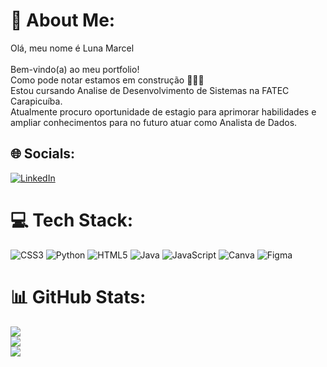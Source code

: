 # 💫 About Me:
Olá, meu nome é Luna Marcel<br><br>Bem-vindo(a) ao meu portfolio!<br>Como pode notar estamos em construção 👷🏿‍♀️<br>Estou cursando Analise de Desenvolvimento de Sistemas na FATEC Carapicuíba.<br>Atualmente procuro oportunidade de estagio para aprimorar habilidades e ampliar conhecimentos para no futuro atuar como Analista de Dados. <br>


## 🌐 Socials:
[![LinkedIn](https://img.shields.io/badge/LinkedIn-%230077B5.svg?logo=linkedin&logoColor=white)](https://linkedin.com/in/www.linkedin.com/in/luna-marcel) 

# 💻 Tech Stack:
![CSS3](https://img.shields.io/badge/css3-%231572B6.svg?style=for-the-badge&logo=css3&logoColor=white) ![Python](https://img.shields.io/badge/python-3670A0?style=for-the-badge&logo=python&logoColor=ffdd54) ![HTML5](https://img.shields.io/badge/html5-%23E34F26.svg?style=for-the-badge&logo=html5&logoColor=white) ![Java](https://img.shields.io/badge/java-%23ED8B00.svg?style=for-the-badge&logo=java&logoColor=white) ![JavaScript](https://img.shields.io/badge/javascript-%23323330.svg?style=for-the-badge&logo=javascript&logoColor=%23F7DF1E) ![Canva](https://img.shields.io/badge/Canva-%2300C4CC.svg?style=for-the-badge&logo=Canva&logoColor=white) 	![Figma](https://img.shields.io/badge/figma-%23F24E1E.svg?style=for-the-badge&logo=figma&logoColor=white)
# 📊 GitHub Stats:
![](https://github-readme-stats.vercel.app/api?username=LunaMarcell&theme=dark&hide_border=false&include_all_commits=false&count_private=false)<br/>
![](https://github-readme-streak-stats.herokuapp.com/?user=LunaMarcell&theme=dark&hide_border=false)<br/>
![](https://github-readme-stats.vercel.app/api/top-langs/?username=LunaMarcell&theme=dark&hide_border=false&include_all_commits=false&count_private=false&layout=compact)

<!-- Proudly created with GPRM ( https://gprm.itsvg.in ) -->
